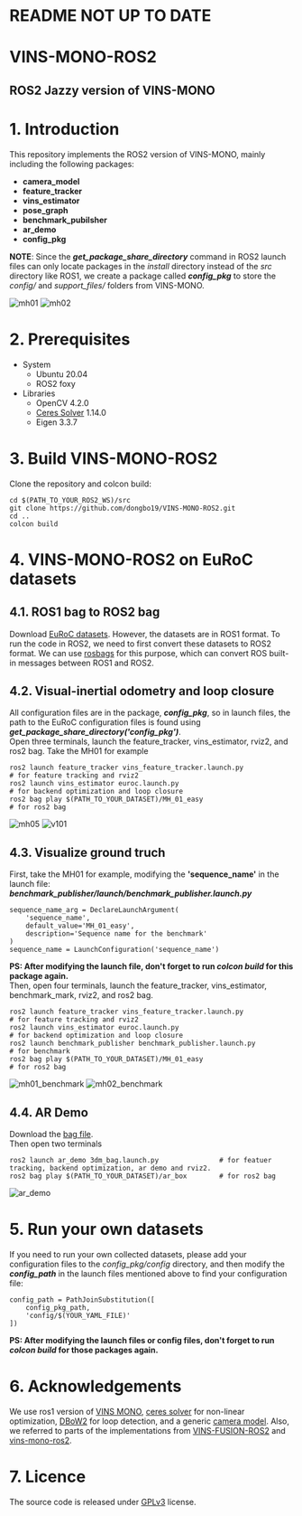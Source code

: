 # README NOT UP TO DATE

# VINS-MONO-ROS2
## ROS2 Jazzy version of VINS-MONO
# 1. Introduction
This repository implements the ROS2 version of VINS-MONO, mainly including the following packages:
* **camera_model**
* **feature_tracker**
* **vins_estimator**
* **pose_graph**
* **benchmark_pubilsher**
* **ar_demo**
* **config_pkg**

**NOTE**: Since the **_get_package_share_directory_** command in ROS2 launch files can only locate packages in the _install_ directory instead of the _src_ directory like ROS1, we create a package called **_config_pkg_** to store the _config/_ and _support_files/_ folders from VINS-MONO.
 
![mh01](https://github.com/dongbo19/VINS-MONO-ROS2/blob/main/config_pkg/config/gif/vins_ros2_mh01.gif)
![mh02](https://github.com/dongbo19/VINS-MONO-ROS2/blob/main/config_pkg/config/gif/vins_ros2_mh02.gif)
# 2. Prerequisites
* System  
  * Ubuntu 20.04  
  * ROS2 foxy
* Libraries
  * OpenCV 4.2.0
  * [Ceres Solver](http://ceres-solver.org/installation.html) 1.14.0
  * Eigen 3.3.7
# 3. Build VINS-MONO-ROS2
Clone the repository and colcon build:  
```
cd $(PATH_TO_YOUR_ROS2_WS)/src
git clone https://github.com/dongbo19/VINS-MONO-ROS2.git
cd ..
colcon build
```
# 4. VINS-MONO-ROS2 on EuRoC datasets
## 4.1. ROS1 bag to ROS2 bag
Download [EuRoC datasets](https://projects.asl.ethz.ch/datasets/doku.php?id=kmavvisualinertialdatasets). However, the datasets are in ROS1 format. To run the code in ROS2, we need to first convert these datasets to ROS2 format. We can use [rosbags](https://pypi.org/project/rosbags/) for this purpose, which can convert ROS built-in messages between ROS1 and ROS2.  
## 4.2. Visual-inertial odometry and loop closure
All configuration files are in the package, **_config_pkg_**, so in launch files, the path to the EuRoC configuration files is found using **_get_package_share_directory('config_pkg')_**.  
Open three terminals, launch the feature_tracker, vins_estimator, rviz2, and ros2 bag. Take the MH01 for example
```
ros2 launch feature_tracker vins_feature_tracker.launch.py              # for feature tracking and rviz2
ros2 launch vins_estimator euroc.launch.py                              # for backend optimization and loop closure
ros2 bag play $(PATH_TO_YOUR_DATASET)/MH_01_easy                        # for ros2 bag
```
![mh05](https://github.com/dongbo19/VINS-MONO-ROS2/blob/main/config_pkg/config/gif/vins_ros2_mh05.gif)
![v101](https://github.com/dongbo19/VINS-MONO-ROS2/blob/main/config_pkg/config/gif/vins_ros2_v101.gif)
## 4.3. Visualize ground truch
First, take the MH01 for example, modifying the **'sequence_name'** in the launch file: 
**_benchmark_publisher/launch/benchmark_publisher.launch.py_**
```
sequence_name_arg = DeclareLaunchArgument(
    'sequence_name',
    default_value='MH_01_easy',
    description='Sequence name for the benchmark'
)
sequence_name = LaunchConfiguration('sequence_name')
```
**PS: After modifying the launch file, don't forget to run **_colcon build_** for this package again.**  
Then, open four terminals, launch the feature_tracker, vins_estimator, benchmark_mark, rviz2, and ros2 bag.
```
ros2 launch feature_tracker vins_feature_tracker.launch.py            # for feature tracking and rviz2
ros2 launch vins_estimator euroc.launch.py                            # for backend optimization and loop closure
ros2 launch benchmark_publisher benchmark_publisher.launch.py         # for benchmark
ros2 bag play $(PATH_TO_YOUR_DATASET)/MH_01_easy                      # for ros2 bag
```
![mh01_benchmark](https://github.com/dongbo19/VINS-MONO-ROS2/blob/main/config_pkg/config/gif/vins_ros2_benchmark_mh01.gif)
![mh02_benchmark](https://github.com/dongbo19/VINS-MONO-ROS2/blob/main/config_pkg/config/gif/vins_ros2_benchmark_mh02.gif)
## 4.4. AR Demo
Download the [bag file](https://www.dropbox.com/scl/fi/q18lot4bfs1fqrctclz7b/ar_box.bag?rlkey=16yrxnwnt2fcutwwzwhlevd1n&e=1&dl=0).  
Then open two terminals  
```
ros2 launch ar_demo 3dm_bag.launch.py               # for featuer tracking, backend optimization, ar demo and rviz2.
ros2 bag play $(PATH_TO_YOUR_DATASET)/ar_box        # for ros2 bag
```
![ar_demo](https://github.com/dongbo19/VINS-MONO-ROS2/blob/main/config_pkg/config/gif/vins_ros2_ar_demo.gif)
# 5. Run your own datasets
If you need to run your own collected datasets, please add your configuration files to the _config_pkg/config_ directory, and then modify the **_config_path_** in the launch files mentioned above to find your configuration file:  
```
config_path = PathJoinSubstitution([
    config_pkg_path,
    'config/$(YOUR_YAML_FILE)'
])
```
**PS: After modifying the launch files or config files, don't forget to run **_colcon build_** for those packages again.**  
# 6. Acknowledgements
We use ros1 version of [VINS MONO](https://github.com/HKUST-Aerial-Robotics/VINS-Mono),  [ceres solver](http://ceres-solver.org/installation.html) for non-linear optimization, [DBoW2](https://github.com/dorian3d/DBoW2) for loop detection, and a generic [camera model](https://github.com/hengli/camodocal). Also, we referred to parts of the implementations from [VINS-FUSION-ROS2](https://github.com/zinuok/VINS-Fusion-ROS2) and [vins-mono-ros2](https://github.com/hitzzq/vins-mono-ros2).

# 7. Licence
The source code is released under [GPLv3](https://www.gnu.org/licenses/) license.
